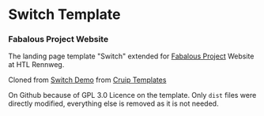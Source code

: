 # Switch Template

### Fabalous Project Website

The landing page template "Switch" extended for [Fabalous Project](https://fabalous-project.com/) Website at HTL Rennweg.

Cloned from [Switch Demo](https://cruip.com/demos/switch/) from [Cruip Templates](https://cruip.com/free-templates/)

On Github because of GPL 3.0 Licence on the template. 
Only `dist` files were directly modified, everything else is removed as it is not needed. 
